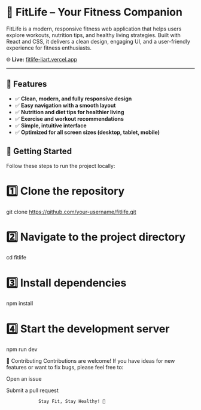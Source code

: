 # 🌟 FitLife – Your Fitness Companion

FitLife is a modern, responsive fitness web application that helps users explore workouts, nutrition tips, and healthy living strategies. Built with React and CSS, it delivers a clean design, engaging UI, and a user-friendly experience for fitness enthusiasts.

🌐 **Live:** [fitlife-liart.vercel.app](https://fitlife-liart.vercel.app)

---

## 🚀 Features

- ✅ **Clean, modern, and fully responsive design**
- ✅ **Easy navigation with a smooth layout**
- ✅ **Nutrition and diet tips for healthier living**
- ✅ **Exercise and workout recommendations**
- ✅ **Simple, intuitive interface**
- ✅ **Optimized for all screen sizes (desktop, tablet, mobile)**



## 🚀 Getting Started

Follow these steps to run the project locally:

  # 1️⃣ Clone the repository
git clone https://github.com/your-username/fitlife.git

# 2️⃣ Navigate to the project directory
cd fitlife

# 3️⃣ Install dependencies
npm install

# 4️⃣ Start the development server
npm run dev


🤝 Contributing
Contributions are welcome!
If you have ideas for new features or want to fix bugs, please feel free to:

Open an issue

Submit a pull request

                Stay Fit, Stay Healthy! 💪

